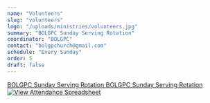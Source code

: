 ```yaml
---
name: "Volunteers"
slug: "volunteers"
logo: "/uploads/ministries/volunteers.jpg"
summary: "BOLGPC Sunday Serving Rotation"
coordinator: "BOLGPC"
contact: "bolgpchurch@gmail.com"
schedule: "Every Sunday"
order: 5
draft: false
---
```


<a href="https://docs.google.com/spreadsheets/d/1hj495zED2VC1OyUPFN5GDjdedn87qvNFXRH1Yfu-e0g/edit?gid=901472559" target="_blank" rel="noopener noreferrer">
  BOLGPC Sunday Serving Rotation
</a>

<a href="https://docs.google.com/spreadsheets/d/1hj495zED2VC1OyUPFN5GDjdedn87qvNFXRH1Yfu-e0g/edit?gid=901472559" target="_blank" rel="noopener noreferrer">
  BOLGPC Sunday Serving Rotation
  <img src="/path/to/your-image.png" alt="View Attendance Spreadsheet" class="cursor-pointer" />
</a>